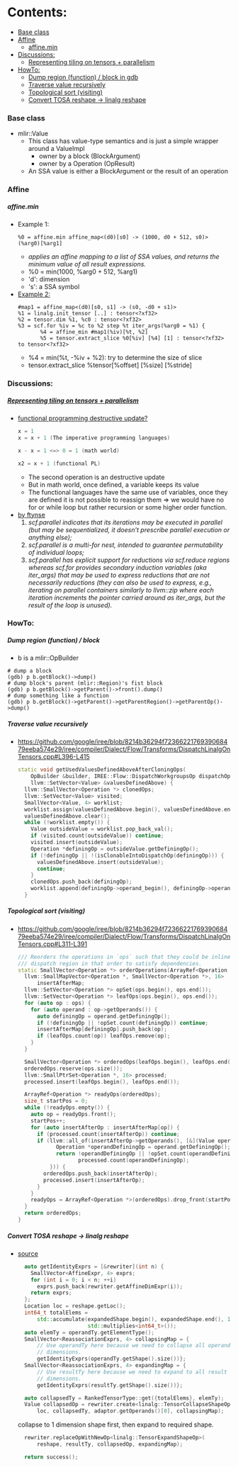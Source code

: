 Contents:
=========
* [Base class](#base-class)
* [Affine](#affine)
  * [affine.min](#affinemin)
* [Discussions:](#discussions)
  * [Representing tiling on tensors + parallelism](#representing-tiling-on-tensors--parallelism)
* [HowTo:](#howto)
  * [Dump region (function) / block in gdb](#dump-region-function--block)
  * [Traverse value recursively](#traverse-value-recursively)
  * [Topological sort (visiting)](#topological-sort-visiting)
  * [Convert TOSA reshape -> linalg reshape](#convert-tosa-reshape---linalg-reshape)

### Base class
* mlir::Value
  * This class has value-type semantics and is just a simple wrapper around a ValueImpl
    * owner by a block (BlockArgument)
    * owner by a Operation (OpResult)
  * An SSA value is either a BlockArgument or the result of an operation

### Affine
##### affine.min
* Example 1:
  ```mlir
  %0 = affine.min affine_map<(d0)[s0] -> (1000, d0 + 512, s0)> (%arg0)[%arg1]
  ```
  * _applies an affine mapping to a list of SSA values, and returns the minimum value of all result expressions._
  * %0 = min(1000, %arg0 + 512, %arg1)
  * 'd': dimension
  * 's': a SSA symbol
* [Example 2:](https://llvm.discourse.group/t/representing-tiling-on-tensors-parallelism/4575)
  ```mlir
  #map1 = affine_map<(d0)[s0, s1] -> (s0, -d0 + s1)>
  %1 = linalg.init_tensor [..] : tensor<?xf32>
  %2 = tensor.dim %1, %c0 : tensor<?xf32>
  %3 = scf.for %iv = %c to %2 step %t iter_args(%arg0 = %1) {
         %4 = affine_min #map1(%iv)[%t, %2]
         %5 = tensor.extract_slice %0[%iv] [%4] [1] : tensor<?xf32> to tensor<?xf32>
  ```
  * %4 = min(%t, -%iv + %2): try to determine the size of slice
  * tensor.extract_slice %tensor[%offset] [%size] [%stride]

### Discussions:
##### [Representing tiling on tensors + parallelism](https://llvm.discourse.group/t/representing-tiling-on-tensors-parallelism/4575)
* [functional programming destructive update?](https://stackoverflow.com/questions/6964233/what-is-a-destructive-update)
  ```cpp
  x = 1
  x = x + 1 (The imperative programming languages)

  x - x = 1 <=> 0 = 1 (math world)

  x2 = x + 1 (functional PL)
  ```
  * The second operation is an destructive update
  * But in math world, once defined, a variable keeps its value
  * The functional languages have the same use of variables, once they are defined it is not possible to reassign them
    => we would have no for or while loop but rather recursion or some higher order function.
* [by ftynse](https://llvm.discourse.group/t/representing-tiling-on-tensors-parallelism/4575/23)
  1. _scf.parallel indicates that its iterations may be executed in parallel (but may be sequentialized, it doesn’t prescribe parallel execution or anything else);_
  2. _scf.parallel is a multi-for nest, intended to guarantee permutability of individual loops;_
  3. _scf.parallel has explicit support for reductions via scf.reduce regions whereas scf.for provides secondary induction variables (aka iter_args) that may be used to express reductions that are not necessarily reductions (they can also be used to express, e.g., iterating on parallel containers similarly to llvm::zip where each iteration increments the pointer carried around as iter_args, but the result of the loop is unused)._

### HowTo:
##### Dump region (function) / block 
  * b is a mlir::OpBuilder
  ```shell
  # dump a block
  (gdb) p b.getBlock()->dump()
  # dump block's parent (mlir::Region)'s fist block
  (gdb) p b.getBlock()->getParent()->front().dump()
  # dump something like a function
  (gdb) p b.getBlock()->getParent()->getParentRegion()->getParentOp()->dump()
  ```

##### Traverse value recursively
  * https://github.com/google/iree/blob/8214b36294f7236622176939068479eeba574e29/iree/compiler/Dialect/Flow/Transforms/DispatchLinalgOnTensors.cpp#L396-L415
    ```c++
    static void getUsedValuesDefinedAboveAfterCloningOps(
        OpBuilder &builder, IREE::Flow::DispatchWorkgroupsOp dispatchOp,
        llvm::SetVector<Value> &valuesDefinedAbove) {
      llvm::SmallVector<Operation *> clonedOps;
      llvm::SetVector<Value> visited;
      SmallVector<Value, 4> worklist;
      worklist.assign(valuesDefinedAbove.begin(), valuesDefinedAbove.end());
      valuesDefinedAbove.clear();
      while (!worklist.empty()) {
        Value outsideValue = worklist.pop_back_val();
        if (visited.count(outsideValue)) continue;
        visited.insert(outsideValue);
        Operation *definingOp = outsideValue.getDefiningOp();
        if (!definingOp || !(isClonableIntoDispatchOp(definingOp))) {
          valuesDefinedAbove.insert(outsideValue);
          continue;
        }
        clonedOps.push_back(definingOp);
        worklist.append(definingOp->operand_begin(), definingOp->operand_end());
      }
    ```
##### Topological sort (visiting)
  * https://github.com/google/iree/blob/8214b36294f7236622176939068479eeba574e29/iree/compiler/Dialect/Flow/Transforms/DispatchLinalgOnTensors.cpp#L311-L391
    ```c++
    /// Reorders the operations in `ops` such that they could be inlined into the
    /// dispatch region in that order to satisfy dependencies.
    static SmallVector<Operation *> orderOperations(ArrayRef<Operation *> ops) {
      llvm::SmallMapVector<Operation *, SmallVector<Operation *>, 16>
          insertAfterMap;
      llvm::SetVector<Operation *> opSet(ops.begin(), ops.end());
      llvm::SetVector<Operation *> leafOps(ops.begin(), ops.end());
      for (auto op : ops) {
        for (auto operand : op->getOperands()) {
          auto definingOp = operand.getDefiningOp();
          if (!definingOp || !opSet.count(definingOp)) continue;
          insertAfterMap[definingOp].push_back(op);
          if (leafOps.count(op)) leafOps.remove(op);
        }
      }

      SmallVector<Operation *> orderedOps(leafOps.begin(), leafOps.end());
      orderedOps.reserve(ops.size());
      llvm::SmallPtrSet<Operation *, 16> processed;
      processed.insert(leafOps.begin(), leafOps.end());

      ArrayRef<Operation *> readyOps(orderedOps);
      size_t startPos = 0;
      while (!readyOps.empty()) {
        auto op = readyOps.front();
        startPos++;
        for (auto insertAfterOp : insertAfterMap[op]) {
          if (processed.count(insertAfterOp)) continue;
          if (llvm::all_of(insertAfterOp->getOperands(), [&](Value operand) {
                Operation *operandDefiningOp = operand.getDefiningOp();
                return !operandDefiningOp || !opSet.count(operandDefiningOp) ||
                       processed.count(operandDefiningOp);
              })) {
            orderedOps.push_back(insertAfterOp);
            processed.insert(insertAfterOp);
          }
        }
        readyOps = ArrayRef<Operation *>(orderedOps).drop_front(startPos);
      }
      return orderedOps;
    }
    ```
##### Convert TOSA reshape -> linalg reshape
  * [source](https://github.com/llvm/llvm-project/blob/db0486c46fe187475e4b01a401e14b2def593733/mlir/lib/Conversion/TosaToLinalg/TosaToLinalg.cpp#L1607-L1633)
    ```cpp
      auto getIdentityExprs = [&rewriter](int n) {
        SmallVector<AffineExpr, 4> exprs;
        for (int i = 0; i < n; ++i)
          exprs.push_back(rewriter.getAffineDimExpr(i));
        return exprs;
      };
      Location loc = reshape.getLoc();
      int64_t totalElems =
          std::accumulate(expandedShape.begin(), expandedShape.end(), 1,
                          std::multiplies<int64_t>());
      auto elemTy = operandTy.getElementType();
      SmallVector<ReassociationExprs, 4> collapsingMap = {
          // Use operandTy here because we need to collapse all operands
          // dimensions.
          getIdentityExprs(operandTy.getShape().size())};
      SmallVector<ReassociationExprs, 4> expandingMap = {
          // Use resultTy here because we need to expand to all result
          // dimensions.
          getIdentityExprs(resultTy.getShape().size())};

      auto collapsedTy = RankedTensorType::get({totalElems}, elemTy);
      Value collapsedOp = rewriter.create<linalg::TensorCollapseShapeOp>(
          loc, collapsedTy, adaptor.getOperands()[0], collapsingMap);
    ```
    collapse to 1 dimension shape first, then expand to required shape.
    ```c++
      rewriter.replaceOpWithNewOp<linalg::TensorExpandShapeOp>(
          reshape, resultTy, collapsedOp, expandingMap);

      return success();
    ```
